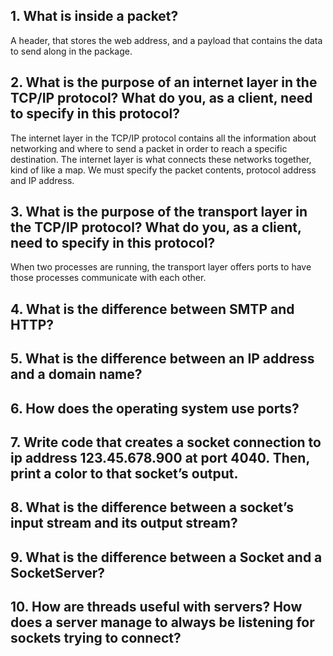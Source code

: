 ## 1. What is inside a packet?
A header, that stores the web address, and a payload that contains the data to send along in the package.


## 2. What is the purpose of an internet layer in the TCP/IP protocol? What do you, as a client, need to specify in this protocol?
The internet layer in the TCP/IP protocol contains all the information about networking and where to send a packet in order to reach a specific destination. The internet layer is what connects these networks together, kind of like a map. We must specify the packet contents, protocol address and IP address.


## 3. What is the purpose of the transport layer in the TCP/IP protocol? What do you, as a client, need to specify in this protocol?
When two processes are running, the transport layer offers ports to have those processes communicate with each other. 

## 4. What is the difference between SMTP and HTTP?



## 5. What is the difference between an IP address and a domain name?



## 6. How does the operating system use ports?



## 7. Write code that creates a socket connection to ip address 123.45.678.900 at port 4040. Then, print a color to that socket’s output.



## 8. What is the difference between a socket’s input stream and its output stream?



## 9. What is the difference between a Socket and a SocketServer?



## 10. How are threads useful with servers? How does a server manage to always be listening for sockets trying to connect?



